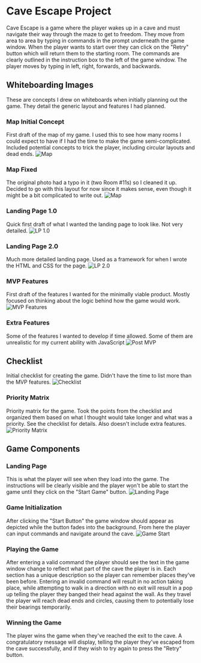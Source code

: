 # Cave Escape Project

Cave Escape is a game where the player wakes up in a cave and must navigate their way through the maze to get to freedom. They move from area to area by typing in commands in the prompt underneath the game window. When the player wants to start over they can click on the "Retry" button which will return them to the starting room. The commands are clearly outlined in the instruction box to the left of the game window. The player moves by typing in left, right, forwards, and backwards. 

## Whiteboarding Images

These are concepts I drew on whiteboards when initially planning out the game. They detail the generic layout and features I had planned. 

### Map Initial Concept
First draft of the map of my game. I used this to see how many rooms I could expect to have if I had the time to make the game semi-complicated. Included potential concepts to trick the player, including circular layouts and dead ends.
![Map](/Photos/IMAG0024.jpg)

### Map Fixed
The original photo had a typo in it (two Room #11s) so I cleaned it up. Decided to go with this layout for now since it makes sense, even though it might be a bit complicated to write out.
![Map](/Photos/IMAG0032.jpg)

### Landing Page 1.0
Quick first draft of what I wanted the landing page to look like. Not very detailed.
![LP 1.0](/Photos/IMAG0025.jpg)

### Landing Page 2.0
Much more detailed landing page. Used as a framework for when I wrote the HTML and CSS for the page.
![LP 2.0](/Photos/IMAG0027.jpg)

### MVP Features
First draft of the features I wanted for the minimally viable product. Mostly focused on thinking about the logic behind how the game would work.
![MVP Features](/Photos/IMAG0029.jpg)

### Extra Features
Some of the features I wanted to develop if time allowed. Some of them are unrealistic for my current ability with JavaScript
![Post MVP](/Photos/IMAG0028.jpg)

## Checklist
Initial checklist for creating the game. Didn't have the time to list more than the MVP features.
![Checklist](/Photos/IMAG0030.jpg)

### Priority Matrix
Priority matrix for the game. Took the points from the checklist and organized them based on what I thought would take longer and what was a priority. See the checklist for details. Also doesn't include extra features. 
![Priority Matrix](/Photos/IMAG0026.jpg)

## Game Components

### Landing Page
This is what the player will see when they load into the game. The instructions will be clearly visible and the player won't be able to start the game until they click on the "Start Game" button. 
![Landing Page](Photos/Landing-Page.png)

### Game Initialization
After clicking the "Start Button" the game window should appear as depicted while the button fades into the background. From here the player can input commands and navigate around the cave. 
![Game Start](Photos/Game-Start.png)

### Playing the Game
After entering a valid command the player should see the text in the game window change to reflect what part of the cave the player is in. Each section has a unique description so the player can remember places they've been before. Entering an invalid command will result in no action taking place, while attempting to walk in a direction with no exit will result in a pop up telling the player they banged their head against the wall. As they travel the player will reach dead ends and circles, causing them to potentially lose their bearings temporarily.

### Winning the Game
The player wins the game when they've reached the exit to the cave. A congratulatory message will display, telling the player they've escaped from the cave successfully, and if they wish to try again to press the "Retry" button. 














